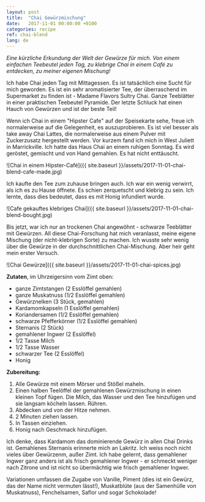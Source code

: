 ```yaml
---
layout: post
title:  "Chai Gewürzmischung"
date:   2017-11-01 00:00:00 +0100
categories: recipe
ref: chai-blend
lang: de
---
```


*Eine kürzliche Erkundung der Welt der Gewürze für mich. Von einem einfachen Teebeutel jeden Tag, zu klebrige Chai in einem Café zu entdecken, zu meiner eigenen Mischung!*

Ich habe Chai jeden Tag mit Mittagessen. Es ist tatsächlich eine Sucht für mich geworden. Es ist ein sehr aromatisierter Tee, der überraschend im Supermarket zu finden ist - Madame Flavors Sultry Chai. Ganze Teeblätter in einer praktischen Teebeutel Pyramide. Der letzte Schluck hat einen Hauch von Gewürzen und ist der beste Teil!

Wenn ich Chai in einem "Hipster Cafe" auf der Speisekarte sehe, freue ich normalerweise auf die Gelegenheit, es auszuprobieren. Es ist viel besser als take away Chai Lattes, die normalerweise aus einem Pulver mit Zuckerzusatz hergestellt werden. Vor kurzem fand ich mich in West Juliett in Marrickville. Ich hatte das Haus Chai an einem ruhigen Sonntag. Es wird geröstet, gemischt und von Hand gemahlen. Es hat nicht enttäuscht.

![Chai in einem Hipster-Café]({{ site.baseurl }}/assets/2017-11-01-chai-blend-cafe-made.jpg)

Ich kaufte den Tee zum zuhause bringen auch. Ich war ein wenig verwirrt, als ich es zu Hause öffnete. Es schien zerquetscht und klebrig zu sein. Ich lernte, dass dies bedeutet, dass es mit Honig infundiert wurde.

![Cafe gekauftes klebriges Chai]({{ site.baseurl }}/assets/2017-11-01-chai-blend-bought.jpg)

Bis jetzt, war ich nur an trockenen Chai angewöhnt - schwarze Teeblätter mit Gewürzen. All diese Chai-Forschung hat mich veranlasst, meine eigene Mischung (der nicht-klebrigen Sorte) zu machen. Ich wusste sehr wenig über die Gewürze in der durchschnittlichen Chai-Mischung. Aber heir geht mein erster Versuch.

![Chai Gewürze]({{ site.baseurl }}/assets/2017-11-01-chai-spices.jpg)

**Zutaten**, im Uhrzeigersinn vom Zimt oben:

* ganze Zimtstangen (2 Esslöffel gemahlen)
* ganze Muskatnuss (1/2 Esslöffel gemahlen)
* Gewürznelken (3 Stück, gemahlen)
* Kardamomkapseln (1 Esslöffel gemahlen)
* Koriandersamen (1/2 Esslöffel gemahlen)
* schwarze Pfefferkörner (1/2 Esslöffel gemahlen)
* Sternanis (2 Stück)
* gemahlener Ingwer (2 Esslöffel)
* 1/2 Tasse Milch
* 1/2 Tasse Wasser
* schwarzer Tee (2 Esslöffel)
* Honig

**Zubereitung:**

1. Alle Gewürze mit einem Mörser und Stößel maheln.
2. Einen halben Teelöffel der gemahlenen Gewürzmischung in einen kleinen Topf fügen. Die Milch, das Wasser und den Tee hinzufügen und sie langsam köcheln lassen. Rühren.
2. Abdecken und von der Hitze nehmen.
3. 2 Minuten ziehen lassen.
4. In Tassen einziehen.
5. Honig nach Geschmack hinzufügen.

Ich denke, dass Kardamom das dominierende Gewürz in allen Chai Drinks ist. Gemahlenes Sternanis erinnerte mich an Lakritz. Ich weiss noch nicht vieles über Gewürzenm, außer Zimt. Ich habe gelernt, dass gemahlener Ingwer ganz anders ist als frisch gemahlener Ingwer - er schmeckt weniger nach Zitrone und ist nicht so übermächtig wie frisch gemahlener Ingwer.

Variationen umfassen die Zugabe von Vanille, Piment (dies ist ein Gewürz, das der Name nicht vermuten lässt!), Muskatblüte (aus der Samenhülle von Muskatnuss), Fenchelsamen, Saflor und sogar Schokolade!
